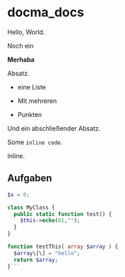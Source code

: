 # docma_docs

Hello, World.

Noch ein 

**Merhaba**

Absatz.

* eine Liste

* Mit mehreren

* Punkten

Und ein abschließender Absatz.

Some `inline code`.

Inline.

## Aufgaben

```php
$x = 0;

class MyClass {
  public static function test() {
    $this->echo(81,"");
  }
}

function testThis( array $array ) {
  $array\[\] = "hello";
  return $array;
}```